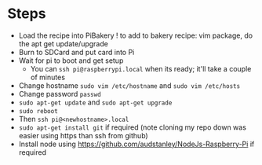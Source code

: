 # Steps
* Load the recipe into PiBakery
  ! to add to bakery recipe: vim package, do the apt get update/upgrade
* Burn to SDCard and put card into Pi
* Wait for pi to boot and get setup
  * You can `ssh pi@raspberrypi.local` when its ready; it'll take a couple of minutes
* Change hostname `sudo vim /etc/hostname` and `sudo vim /etc/hosts`
* Change password `passwd`
* `sudo apt-get update` and `sudo apt-get upgrade`
* `sudo reboot`
* Then `ssh pi@<newhostname>.local`
* `sudo apt-get install git` if required (note cloning my repo down was easier using https than ssh from github)
* Install node using https://github.com/audstanley/NodeJs-Raspberry-Pi if required
